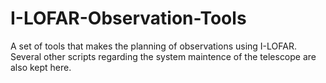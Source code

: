 # I-LOFAR-Observation-Tools
A set of tools that makes the planning of observations using I-LOFAR. Several other scripts regarding the system maintence of the telescope are also kept here.  
